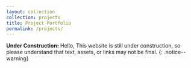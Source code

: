 ```yaml
---
layout: collection
collection: projects
title: Project Portfolio
permalink: /projects/
---
```

**Under Construction:** Hello, This website is still under construction, so please understand that text, assets, or links may not be final.
{: .notice--warning}